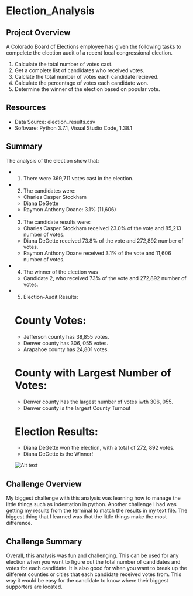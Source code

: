 # Election_Analysis

## Project Overview
A Colorado Board of Elections employee has given the following tasks to compelete the election audit of a recent local congressional election.

1. Calculate the total number of votes cast.
2. Get a complete list of candidates who received votes.
3. Calclate the total number of votes each candidate recieved.
4. Calculate the percentage of votes each candidate won.
5. Determine the winner of the election based on popular vote.

## Resources
- Data Source: election_results.csv
- Software: Python 3.7.1, Visual Studio Code, 1.38.1

## Summary
The analysis of the election show that:
- 1. There were 369,711 votes cast in the election.
- 2. The candidates were:
    - Charles Casper Stockham
    - Diana DeGette
    - Raymon Anthony Doane: 3.1% (11,606)
- 3. The candidate results were:
    -  Charles Casper Stockham received 23.0% of the vote and 85,213 number of votes.
    -  Diana DeGette received 73.8% of the vote and 272,892 number of votes.
    - Raymon Anthony Doane received 3.1% of the vote and 11,606 number of votes.
- 4. The winner of the election was
    - Candidate 2, who received 73% of the vote and 272,892 number of votes.
- 5. Election-Audit Results:
    # County Votes:
    - Jefferson county has 38,855 votes.
    - Denver county has 306, 055 votes.
    - Arapahoe county has 24,801 votes.

    # County with Largest Number of Votes:
    - Denver county has the largest number of votes iwth 306, 055.
    - Denver county is the largest County Turnout

    # Election Results:
    - Diana DeGette won the election, with a total of 272, 892 votes.
    - Diana DeGette is the Winner!

    ![Alt text](Resources/Election%20Results.PNG)

## Challenge Overview
My biggest challenge with this analysis was learning how to manage the little things such as indentation in python. Another challenge I had was getting my results from the terminal to match the results in my text file. The biggest thing that I learned was that the little things make the most difference. 
## Challenge Summary
Overall, this analysis was fun and challenging. This can be used for any election when you want to figure out the total number of candidates and votes for each candidate. It is also good for when you want to break up the different counties or cities that each candidate received votes from. This way it would be easy for the candidate to know where their biggest supporters are located.
